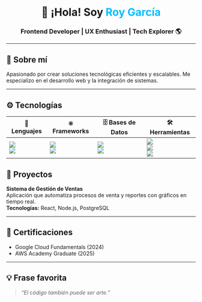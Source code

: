 
<h1 align="center">🚀 ¡Hola! Soy <span style="color:#00BFFF">Roy García</span></h1>
<h3 align="center">Frontend Developer | UX Enthusiast | Tech Explorer 🌎</h3>


---

## 🧠 Sobre mí
Apasionado por crear soluciones tecnológicas eficientes y escalables. Me especializo en el desarrollo web y la integración de sistemas. 

---

## ⚙️ Tecnologías
| 🧩 **Lenguajes** | ⚛️ **Frameworks** | 🗄️ **Bases de Datos** | 🛠️ **Herramientas** |
|------------------|------------------|----------------------|----------------------|
| <img src="https://img.shields.io/badge/Python-3776AB?style=for-the-badge&logo=python&logoColor=white" /> <br> <img src="https://img.shields.io/badge/JavaScript-F7DF1E?style=for-the-badge&logo=javascript&logoColor=black" /> | <img src="https://img.shields.io/badge/React-61DAFB?style=for-the-badge&logo=react&logoColor=black" /> <br> <img src="https://img.shields.io/badge/Django-092E20?style=for-the-badge&logo=django&logoColor=white" /> | <img src="https://img.shields.io/badge/MySQL-4479A1?style=for-the-badge&logo=mysql&logoColor=white" /> <br> <img src="https://img.shields.io/badge/MongoDB-47A248?style=for-the-badge&logo=mongodb&logoColor=white" /> | <img src="https://img.shields.io/badge/Git-F05032?style=for-the-badge&logo=git&logoColor=white" /> <br> <img src="https://img.shields.io/badge/VSCode-007ACC?style=for-the-badge&logo=visual-studio-code&logoColor=white" /> <br> <img src="https://img.shields.io/badge/Docker-2496ED?style=for-the-badge&logo=docker&logoColor=white" /> |

## 🚀 Proyectos
**Sistema de Gestión de Ventas**  
Aplicación que automatiza procesos de venta y reportes con gráficos en tiempo real.  
**Tecnologías:** React, Node.js, PostgreSQL

---
## 🏅 Certificaciones
- Google Cloud Fundamentals (2024)
- AWS Academy Graduate (2025)

---
## 💡 Frase favorita
> *“El código también puede ser arte.”*

